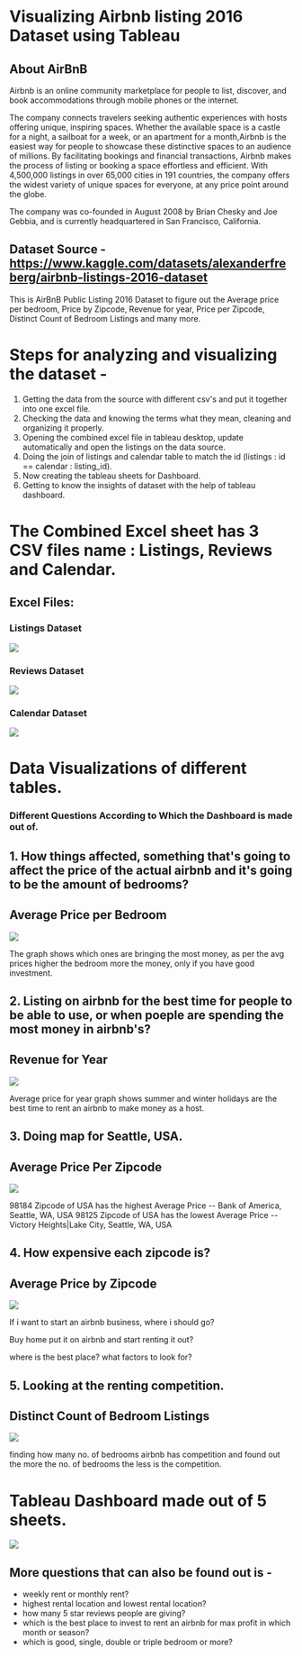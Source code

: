 # Visualizing Airbnb listing 2016 Dataset using Tableau

## About AirBnB

Airbnb is an online community marketplace for people to list, discover, and book accommodations through mobile phones or the internet.

The company connects travelers seeking authentic experiences with hosts offering unique, inspiring spaces. Whether the available space is a castle for a night, a sailboat for a week, or an apartment for a month,Airbnb is the easiest way for people to showcase these distinctive spaces to an audience of millions. By facilitating bookings and financial transactions, Airbnb makes the process of listing or booking a space effortless and efficient.
With 4,500,000 listings in over 65,000 cities in 191 countries, the company offers the widest variety of unique spaces for everyone, at any price point around the globe.

The company was co-founded in August 2008 by Brian Chesky and Joe Gebbia, and is currently headquartered in San Francisco, California.

## Dataset Source - https://www.kaggle.com/datasets/alexanderfreberg/airbnb-listings-2016-dataset

This is AirBnB Public Listing 2016 Dataset to figure out the Average price per bedroom, Price by Zipcode, Revenue for year, Price per Zipcode, Distinct Count of Bedroom Listings and many more.

# Steps for analyzing and visualizing the dataset - 

1. Getting the data from the source with different csv's and put it together into one excel file.
2. Checking the data and knowing the terms what they mean, cleaning and organizing it properly.
3. Opening the combined excel file in tableau desktop, update automatically and open the listings on the data source.
4. Doing the join of listings and calendar table to match the id (listings : id == calendar : listing_id).
5. Now creating the tableau sheets for Dashboard.
6. Getting to know the insights of dataset with the help of tableau dashboard.

# The Combined Excel sheet has 3 CSV files name : Listings, Reviews and Calendar.

## Excel Files:

### Listings Dataset

![](imgs/Listings.png)

### Reviews Dataset

![](imgs/Reviews.png)

### Calendar Dataset

![](imgs/Calendar.png)


# Data Visualizations of different tables.

### Different Questions According to Which the Dashboard is made out of.

## 1. How things affected, something that's going to affect the price of the actual airbnb and it's going to be the amount of bedrooms? 

## Average Price per Bedroom

![](imgs/Sheet4.png)

The graph shows which ones are bringing the most money, as per the avg prices higher the bedroom more the money, only if you have good investment.

## 2. Listing on airbnb for the best time for people to be able to use, or when poeple are spending the most money in airbnb's?

## Revenue for Year

![](imgs/Sheet3.png)

Average price for year graph shows summer and winter holidays are the best time to rent an airbnb to make money as a host.

## 3. Doing map for Seattle, USA.

## Average Price Per Zipcode

![](imgs/Sheet2.png)

98184 Zipcode of USA has the highest Average Price -- Bank of America, Seattle, WA, USA
98125 Zipcode of USA has the lowest Average Price -- Victory Heights|Lake City, Seattle, WA, USA

## 4. How expensive each zipcode is? 

## Average Price by Zipcode

![](imgs/Sheet1.png)

If i want to start an airbnb business, where i should go? 

Buy home put it on airbnb and start renting it out?

where is the best place? what factors to look for?

## 5. Looking at the renting competition.

## Distinct Count of Bedroom Listings

![](imgs/Sheet5.png)

finding how many no. of bedrooms airbnb has competition and found out the more the no. of bedrooms the less is the competition.

# Tableau Dashboard made out of 5 sheets.

![](imgs/AirbnbDashboard.png)

## More questions that can also be found out is - 

- weekly rent or monthly rent?
- highest rental location and lowest rental location?
- how many 5 star reviews people are giving?
- which is the best place to invest to rent an airbnb for max profit in which month or season?
- which is good, single, double or triple bedroom or more?
